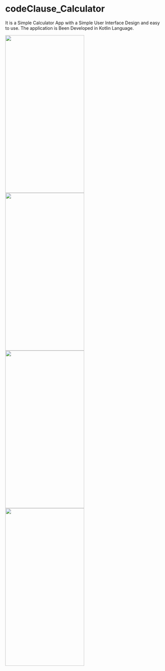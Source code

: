 # codeClause_Calculator
It is a Simple Calculator App with a Simple User Interface Design and easy to use.
The application is Been Developed in Kotlin Language.

<img src="https://user-images.githubusercontent.com/112484094/197384921-7ca01f7b-1f54-4a1c-9ba3-72cc872fe7e9.jpg" width=250 height=500 align=left>
<img src="https://user-images.githubusercontent.com/112484094/197385020-aeda1324-f5fb-4106-82aa-e4c0fd457ecf.jpg" width=250 height=500 align=left>
<img src="https://user-images.githubusercontent.com/112484094/197385040-a2926fbf-b72a-4ecc-9a3f-c57b1970768d.jpg" width=250 height=500 align=left>
<img src="https://user-images.githubusercontent.com/112484094/197385067-dff60225-3f18-44de-8733-3cc97e13a80b.jpg" width=250 height=500 align=left>

